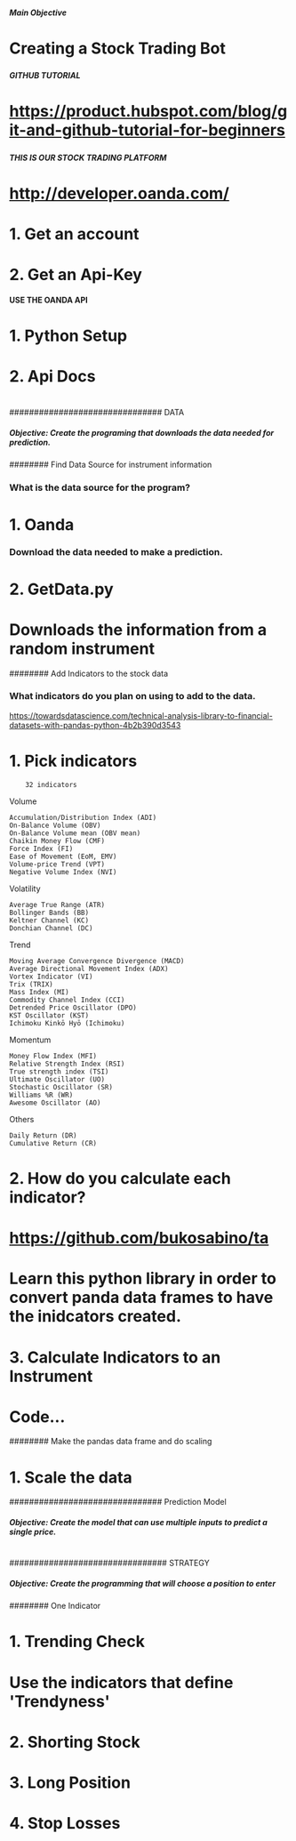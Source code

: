 ##### Main Objective
#	Creating a Stock Trading Bot
#####

##### GITHUB TUTORIAL 
#	https://product.hubspot.com/blog/git-and-github-tutorial-for-beginners
#####

##### THIS IS OUR STOCK TRADING PLATFORM 
#	http://developer.oanda.com/
#	1. Get an account
#	2. Get an Api-Key
####

#### USE THE OANDA API
#	1. Python Setup
#	2. Api Docs
#
#

############################### DATA 
##### Objective: Create the programing that downloads the data needed for prediction.
########  Find Data Source for instrument information
###   What is the data source for the program?
# 1. Oanda
### Download the data needed to make a prediction.
# 2. GetData.py
#       Downloads the information from a random instrument

######## Add Indicators to the stock data
### What indicators do you plan on using to add to the data.

https://towardsdatascience.com/technical-analysis-library-to-financial-datasets-with-pandas-python-4b2b390d3543

# 1. Pick indicators 
        32 indicators
Volume

    Accumulation/Distribution Index (ADI)
    On-Balance Volume (OBV)
    On-Balance Volume mean (OBV mean)
    Chaikin Money Flow (CMF)
    Force Index (FI)
    Ease of Movement (EoM, EMV)
    Volume-price Trend (VPT)
    Negative Volume Index (NVI)

Volatility

    Average True Range (ATR)
    Bollinger Bands (BB)
    Keltner Channel (KC)
    Donchian Channel (DC)

Trend

    Moving Average Convergence Divergence (MACD)
    Average Directional Movement Index (ADX)
    Vortex Indicator (VI)
    Trix (TRIX)
    Mass Index (MI)
    Commodity Channel Index (CCI)
    Detrended Price Oscillator (DPO)
    KST Oscillator (KST)
    Ichimoku Kinkō Hyō (Ichimoku)

Momentum

    Money Flow Index (MFI)
    Relative Strength Index (RSI)
    True strength index (TSI)
    Ultimate Oscillator (UO)
    Stochastic Oscillator (SR)
    Williams %R (WR)
    Awesome Oscillator (AO)

Others

    Daily Return (DR)
    Cumulative Return (CR)
    
# 2. How do you calculate each indicator?
#      https://github.com/bukosabino/ta
#       Learn this python library in order to convert panda data frames to have the inidcators created.
# 3. Calculate Indicators to an Instrument
#       Code...

######## Make the pandas data frame and do scaling
# 1. Scale the data


############################### Prediction Model
##### Objective: Create the model that can use multiple inputs to predict a single price.
#


################################ STRATEGY
##### Objective: Create the programming that will choose a position to enter
######## One Indicator
# 1. Trending Check
#       Use the indicators that define 'Trendyness'
# 2. Shorting Stock
#       
# 3. Long Position
# 4. Stop Losses



